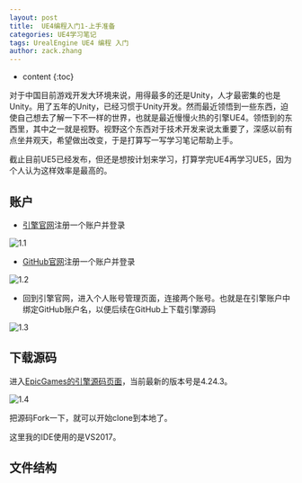 ```yaml
---
layout: post
title:  UE4编程入门1-上手准备
categories: UE4学习笔记
tags: UrealEngine UE4 编程 入门
author: zack.zhang
---
```


* content
{:toc}

对于中国目前游戏开发大环境来说，用得最多的还是Unity，人才最密集的也是Unity。用了五年的Unity，已经习惯于Unity开发。然而最近领悟到一些东西，迫使自己想去了解一下不一样的世界，也就是最近慢慢火热的引擎UE4。领悟到的东西里，其中之一就是视野。视野这个东西对于技术开发来说太重要了，深感以前有点坐井观天，希望做出改变，于是打算写一写学习笔记帮助上手。

<!-- more -->

截止目前UE5已经发布，但还是想按计划来学习，打算学完UE4再学习UE5，因为个人认为这样效率是最高的。

## 账户

* <a href="https://www.unrealengine.com/">引擎官网</a>注册一个账户并登录

![1.1](https://zd304.github.io/assets/img/UE4StudyNotes/1.1.png)<br/>

* <a href="https://github.com/">GitHub官网</a>注册一个账户并登录

![1.2](https://zd304.github.io/assets/img/UE4StudyNotes/1.2.png)<br/>

* 回到引擎官网，进入个人账号管理页面，连接两个账号。也就是在引擎账户中绑定GitHub账户名，以便后续在GitHub上下载引擎源码

![1.3](https://zd304.github.io/assets/img/UE4StudyNotes/1.3.png)<br/>

## 下载源码

进入<a href="https://github.com/EpicGames/UnrealEngine">EpicGames的引擎源码页面</a>，当前最新的版本号是4.24.3。

![1.4](https://zd304.github.io/assets/img/UE4StudyNotes/1.4.png)<br/>

把源码Fork一下，就可以开始clone到本地了。

这里我的IDE使用的是VS2017。

## 文件结构

